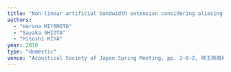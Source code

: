 ```yaml
---
title: "Non-linear artificial bandwidth extension considering aliasing artifacts for speaker verification and its objective evaluation."
authors:
  - "Haruna MIYAMOTO"
  - "Sayaka SHIOTA"
  - "Hitoshi KIYA"
year: 2018
type: "domestic"
venue: "Acoustical Society of Japan Spring Meeting, pp. 2-8-2, 埼玉県南埼玉郡宮代町, 2018-03-14."
---
```

